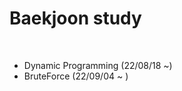# Baekjoon study 

<br>

<ul>
  <li> Dynamic Programming (22/08/18 ~) </li>
  <li> BruteForce (22/09/04 ~ ) </li>
</ul>
